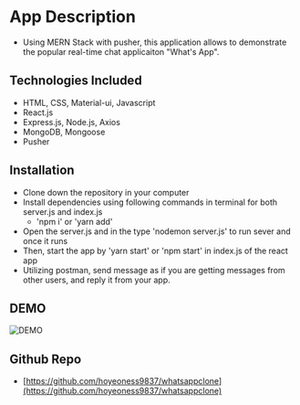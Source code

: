 # App Description

- Using MERN Stack with pusher, this application allows to demonstrate the popular real-time chat applicaiton "What's App".

## Technologies Included

- HTML, CSS, Material-ui, Javascript
- React.js
- Express.js, Node.js, Axios
- MongoDB, Mongoose
- Pusher

## Installation

- Clone down the repository in your computer
- Install dependencies using following commands in terminal for both server.js and index.js
  - 'npm i' or 'yarn add'
- Open the server.js and in the type 'nodemon server.js' to run sever and once it runs
- Then, start the app by 'yarn start' or 'npm start' in index.js of the react app
- Utilizing postman, send message as if you are getting messages from other users, and reply it from your app. 

## DEMO

![DEMO](/whatsapp-frontend/public/assets/demo.gif)

## Github Repo

- [https://github.com/hoyeoness9837/whatsappclone](https://github.com/hoyeoness9837/whatsappclone)
